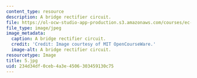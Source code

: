 ```yaml
---
content_type: resource
description: A bridge rectifier circuit.
file: https://ol-ocw-studio-app-production.s3.amazonaws.com/courses/ec-s06-practical-electronics-fall-2004/234d34df0ceb4a3e4506303459130c75_5.jpg
file_type: image/jpeg
image_metadata:
  caption: A bridge rectifier circuit.
  credit: 'Credit: Image courtesy of MIT OpenCourseWare.'
  image-alt: A bridge rectifier circuit.
resourcetype: Image
title: 5.jpg
uid: 234d34df-0ceb-4a3e-4506-303459130c75
---
```

